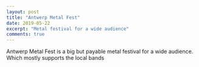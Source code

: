 ```yaml
---
layout: post
title: "Antwerp Metal Fest"
date: 2019-05-22
excerpt: "Metal festival for a wide audience"
comments: true
---
```


Antwerp Metal Fest is a big but payable metal festival 
for a wide audience. Which mostly supports the local bands
